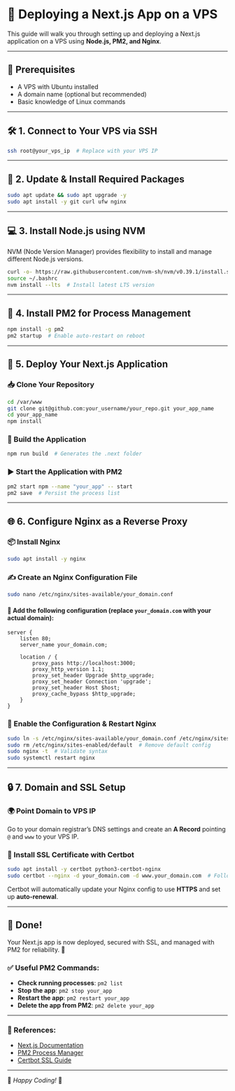 # 🚀 Deploying a Next.js App on a VPS

This guide will walk you through setting up and deploying a Next.js application on a VPS using **Node.js, PM2, and Nginx**.

---

## 📌 Prerequisites

- A VPS with Ubuntu installed
- A domain name (optional but recommended)
- Basic knowledge of Linux commands

---

## 🛠 1. Connect to Your VPS via SSH

```bash
ssh root@your_vps_ip  # Replace with your VPS IP
```

---

## 🔄 2. Update & Install Required Packages

```bash
sudo apt update && sudo apt upgrade -y
sudo apt install -y git curl ufw nginx
```

---

## 💻 3. Install Node.js using NVM

NVM (Node Version Manager) provides flexibility to install and manage different Node.js versions.

```bash
curl -o- https://raw.githubusercontent.com/nvm-sh/nvm/v0.39.1/install.sh | bash
source ~/.bashrc
nvm install --lts  # Install latest LTS version
```

---

## 🔄 4. Install PM2 for Process Management

```bash
npm install -g pm2
pm2 startup  # Enable auto-restart on reboot
```

---

## 🚀 5. Deploy Your Next.js Application

### 📥 Clone Your Repository

```bash
cd /var/www
git clone git@github.com:your_username/your_repo.git your_app_name
cd your_app_name
npm install
```

### 🔨 Build the Application

```bash
npm run build  # Generates the .next folder
```

### ▶ Start the Application with PM2

```bash
pm2 start npm --name "your_app" -- start
pm2 save  # Persist the process list
```

---

## 🌐 6. Configure Nginx as a Reverse Proxy

### 📦 Install Nginx

```bash
sudo apt install -y nginx
```

### ✍ Create an Nginx Configuration File

```bash
sudo nano /etc/nginx/sites-available/your_domain.conf
```

#### 🔧 Add the following configuration (replace `your_domain.com` with your actual domain):

```nginx
server {
    listen 80;
    server_name your_domain.com;

    location / {
        proxy_pass http://localhost:3000;
        proxy_http_version 1.1;
        proxy_set_header Upgrade $http_upgrade;
        proxy_set_header Connection 'upgrade';
        proxy_set_header Host $host;
        proxy_cache_bypass $http_upgrade;
    }
}
```

### 🔗 Enable the Configuration & Restart Nginx

```bash
sudo ln -s /etc/nginx/sites-available/your_domain.conf /etc/nginx/sites-enabled/
sudo rm /etc/nginx/sites-enabled/default  # Remove default config
sudo nginx -t  # Validate syntax
sudo systemctl restart nginx
```

---

## 🔒 7. Domain and SSL Setup

### 🌍 Point Domain to VPS IP

Go to your domain registrar’s DNS settings and create an **A Record** pointing `@` and `www` to your VPS IP.

### 🔐 Install SSL Certificate with Certbot

```bash
sudo apt install -y certbot python3-certbot-nginx
sudo certbot --nginx -d your_domain.com -d www.your_domain.com  # Follow prompts
```

Certbot will automatically update your Nginx config to use **HTTPS** and set up **auto-renewal**.

---

## 🎉 Done!

Your Next.js app is now deployed, secured with SSL, and managed with PM2 for reliability. 🚀

### ✅ Useful PM2 Commands:

- **Check running processes**: `pm2 list`
- **Stop the app**: `pm2 stop your_app`
- **Restart the app**: `pm2 restart your_app`
- **Delete the app from PM2**: `pm2 delete your_app`

---

### 📖 References:
- [Next.js Documentation](https://nextjs.org/docs/deployment)
- [PM2 Process Manager](https://pm2.keymetrics.io/)
- [Certbot SSL Guide](https://certbot.eff.org/)

---

🎯 _Happy Coding!_ 🎯
